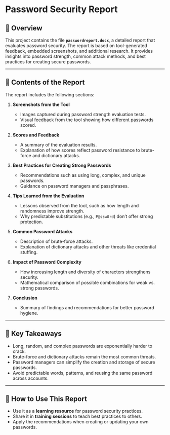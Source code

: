 

# Password Security Report

## 📌 Overview

This project contains the file **`passwordreport.docx`**, a detailed report that evaluates password security. The report is based on tool-generated feedback, embedded screenshots, and additional research. It provides insights into password strength, common attack methods, and best practices for creating secure passwords.

---

## 📂 Contents of the Report

The report includes the following sections:

1. **Screenshots from the Tool**

   * Images captured during password strength evaluation tests.
   * Visual feedback from the tool showing how different passwords scored.

2. **Scores and Feedback**

   * A summary of the evaluation results.
   * Explanation of how scores reflect password resistance to brute-force and dictionary attacks.

3. **Best Practices for Creating Strong Passwords**

   * Recommendations such as using long, complex, and unique passwords.
   * Guidance on password managers and passphrases.

4. **Tips Learned from the Evaluation**

   * Lessons observed from the tool, such as how length and randomness improve strength.
   * Why predictable substitutions (e.g., `P@ssw0rd`) don’t offer strong protection.

5. **Common Password Attacks**

   * Description of brute-force attacks.
   * Explanation of dictionary attacks and other threats like credential stuffing.

6. **Impact of Password Complexity**

   * How increasing length and diversity of characters strengthens security.
   * Mathematical comparison of possible combinations for weak vs. strong passwords.

7. **Conclusion**

   * Summary of findings and recommendations for better password hygiene.

---

## 🔑 Key Takeaways

* Long, random, and complex passwords are exponentially harder to crack.
* Brute-force and dictionary attacks remain the most common threats.
* Password managers can simplify the creation and storage of secure passwords.
* Avoid predictable words, patterns, and reusing the same password across accounts.

---

## 📖 How to Use This Report

* Use it as a **learning resource** for password security practices.
* Share it in **training sessions** to teach best practices to others.
* Apply the recommendations when creating or updating your own passwords.

